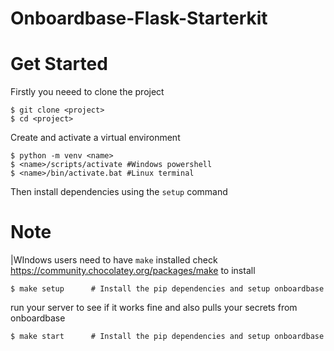 # Onboardbase-Flask-Starterkit 
# Get Started
Firstly you neeed to clone the project 
```
$ git clone <project>
$ cd <project>
```
Create and activate a virtual environment 
```
$ python -m venv <name>
$ <name>/scripts/activate #Windows powershell
$ <name>/bin/activate.bat #Linux terminal
```
Then install dependencies using the `setup` command 
# Note
|WIndows users need to have `make` installed check https://community.chocolatey.org/packages/make to install 
```
$ make setup      # Install the pip dependencies and setup onboardbase
```
run your server to see if it works fine and also pulls your secrets from onboardbase 

```
$ make start      # Install the pip dependencies and setup onboardbase
```


